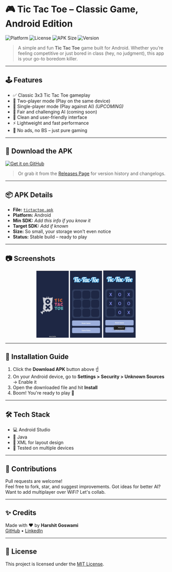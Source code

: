 # 🎮 Tic Tac Toe – Classic Game, Android Edition

![Platform](https://img.shields.io/badge/platform-Android-green.svg)
![License](https://img.shields.io/github/license/your-username/tictactoe)
![APK Size](https://img.shields.io/badge/APK-lightweight-blue)
![Version](https://img.shields.io/badge/version-1.0.0-brightgreen)

> A simple and fun **Tic Tac Toe** game built for Android. Whether you’re feeling competitive or just bored in class (hey, no judgment), this app is your go-to boredom killer.

---

## 🕹️ Features

- ✅ Classic 3x3 Tic Tac Toe gameplay  
- 👥 Two-player mode (Play on the same device)  
- 👤 Single-player mode (Play against AI) *(UPCOMING)*  
- 🧠 Fair and challenging AI (coming soon)  
- 🎨 Clean and user-friendly interface  
- ⚡ Lightweight and fast performance  
- 🚫 No ads, no BS – just pure gaming

---

## 📲 Download the APK

[![Get it on GitHub](https://img.shields.io/badge/Get%20it%20on-GitHub-24292e?style=for-the-badge&logo=github&logoColor=white)](./tiktokRelease/tictactoe.apk)

> Or grab it from the [Releases Page](https://github.com/tiktokRelease/tictactoe.apk) for version history and changelogs.

---

## 📦 APK Details

- **File:** [`tictactoe.apk`](./tiktokRelease/tictactoe.apk)  
- **Platform:** Android  
- **Min SDK:** *Add this info if you know it*  
- **Target SDK:** *Add if known*  
- **Size:** So small, your storage won't even notice  
- **Status:** Stable build – ready to play

---

## 📷 Screenshots

<p align="center">
  <img src="screenshots/splashscreen.png" alt="Splash Screen" width="20%" />
  <img src="screenshots/Homescreen.jpg" alt="Home Screen" width="20%" />
    <img src="screenshots/Gameplay.jpg" alt="Game Screen" width="20%" />
</p>

---

## 🚀 Installation Guide

1. Click the **Download APK** button above ☝️  
2. On your Android device, go to **Settings > Security > Unknown Sources** → Enable it  
3. Open the downloaded file and hit **Install**  
4. Boom! You're ready to play 🎉

---

## 🛠️ Tech Stack

- 💻 Android Studio  
- 🧾 Java   
- 🎨 XML for layout design  
- 🧪 Tested on multiple devices

---

## 🙌 Contributions

Pull requests are welcome!  
Feel free to fork, star, and suggest improvements. Got ideas for better AI? Want to add multiplayer over WiFi? Let's collab.

---

## ✨ Credits

Made with ❤️ by **Harshit Goswami**  
[GitHub](https://github.com/HarshitGoswamiii) • [LinkedIn](https://www.linkedin.com/in/harshitgoswamiii/) 

---

## 📄 License

This project is licensed under the [MIT License](LICENSE).
